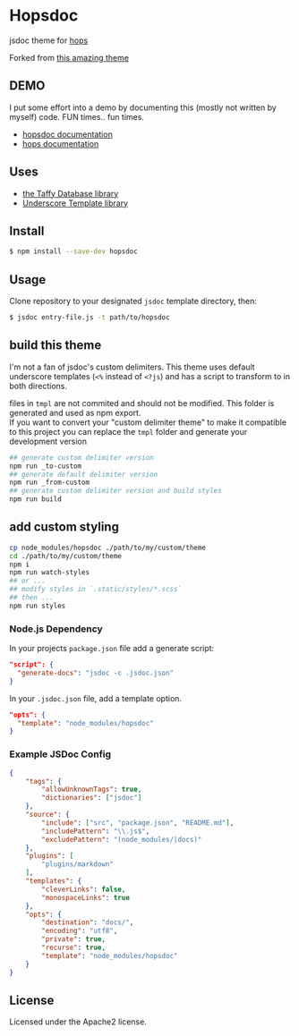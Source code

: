# Hopsdoc

jsdoc theme for [hops](https://github.com/xing/hops)

Forked from [this amazing theme](https://github.com/nathancahill/minami)

## DEMO

I put some effort into a demo by documenting this (mostly not written by myself) code. FUN times.. fun times.

* [hopsdoc documentation](http://xing.github.io/hopsdoc)
* [hops documentation](http://xing.github.io/hops)

## Uses

- [the Taffy Database library](http://taffydb.com/)
- [Underscore Template library](http://documentcloud.github.com/underscore/#template)

## Install

```bash
$ npm install --save-dev hopsdoc
```

## Usage

Clone repository to your designated `jsdoc` template directory, then:

```bash
$ jsdoc entry-file.js -t path/to/hopsdoc
```
## build this theme

I'm not a fan of jsdoc's custom delimiters. This theme uses default underscore templates (`<%` instead of `<?js`)
and has a script to transform to in both directions.

files in `tmpl` are not commited and should not be modified. This folder is generated and used as npm export.  
If you want to convert your "custom delimiter theme" to make it compatible to this project you can replace the `tmpl` folder and generate your development version

```bash
## generate custom delimiter version
npm run _to-custom
## generate default delimiter version
npm run _from-custom
## generate custom delimiter version and build styles
npm run build
```

## add custom styling

```bash
cp node_modules/hopsdoc ./path/to/my/custom/theme
cd ./path/to/my/custom/theme
npm i 
npm run watch-styles
## or ...
## modify styles in `.static/styles/*.scss`
## then ...
npm run styles
```

### Node.js Dependency

In your projects `package.json` file add a generate script:

```json
"script": {
  "generate-docs": "jsdoc -c .jsdoc.json"
}
```

In your `.jsdoc.json` file, add a template option.

```json
"opts": {
  "template": "node_modules/hopsdoc"
}
```

### Example JSDoc Config

```json
{
    "tags": {
        "allowUnknownTags": true,
        "dictionaries": ["jsdoc"]
    },
    "source": {
        "include": ["src", "package.json", "README.md"],
        "includePattern": "\\.js$",
        "excludePattern": "(node_modules/|docs)"
    },
    "plugins": [
        "plugins/markdown"
    ],
    "templates": {
        "cleverLinks": false,
        "monospaceLinks": true
    },
    "opts": {
        "destination": "docs/",
        "encoding": "utf8",
        "private": true,
        "recurse": true,
        "template": "node_modules/hopsdoc"
    }
}
```

## License

Licensed under the Apache2 license.